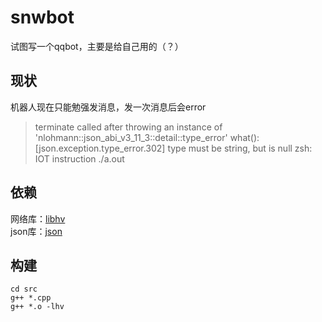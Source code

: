 # snwbot

试图写一个qqbot，主要是给自己用的（？）

## 现状

机器人现在只能勉强发消息，发一次消息后会error
> terminate called after throwing an instance of 'nlohmann::json_abi_v3_11_3::detail::type_error'
>  what():  [json.exception.type_error.302] type must be string, but is null
>zsh: IOT instruction  ./a.out

## 依赖
网络库：[libhv](https://github.com/ithewei/libhv)   
json库：[json](https://github.com/nlohmann/json)   

## 构建
``` shelli
cd src
g++ *.cpp
g++ *.o -lhv
```


